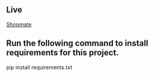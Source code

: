 ## Live
<a href="https://shopmate-k3z3.onrender.com">Shopmate</a>

## Run the following command to install requirements for this project.
pip install requirements.txt
